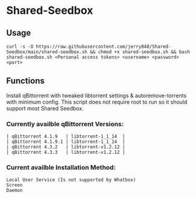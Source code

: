 # Shared-Seedbox
## Usage
`curl -s -O https://raw.githubusercontent.com/jerry048/Shared-Seedbox/main/shared-seedbox.sh && chmod +x shared-seedbox.sh && bash shared-seedbox.sh <Personal access tokens> <username> <password> <port>`
## Functions
Install qBittorrent with tweaked libtorrent settings & autoremove-torrents with minimum config. This script does not require root to run so it should support most Shared Seedbox.
### Currently availble qBittorrent Versions:

    | qBittorrent 4.1.9   | libtorrent-1_1_14  |
    | qBittorrent 4.1.9.1 | libtorrent-1_1_14  |
    | qBittorrent 4.3.2   | libtorrent-v1.2.12 |
    | qBittorrent 4.3.3   | libtorrent-v1.2.12 |

### Current availble Installation Method:
    Local User Service (Is not supported by Whatbox)
    Screen
    Daemon

